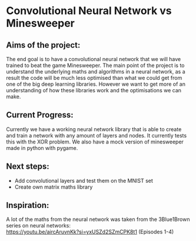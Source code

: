 # Convolutional Neural Network vs Minesweeper
## Aims of the project:
The end goal is to have a convolutional neural network that we will have trained to beat the game Minesweeper. The main point of the project is to understand the underlying maths and algorithms in a neural network, as a result the code will be much less optimised than what we could get from one of the big deep learning libraries. However we want to get more of an understanding of how these libraries work and the optimisations we can make.

## Current Progress:
Currently we have a working neural network library that is able to create and train a network with any amount of layers and nodes. It currently tests this with the XOR problem. We also have a mock version of minesweeper made in python with pygame.

## Next steps:
- Add convolutional layers and test them on the MNIST set
- Create own matrix maths library

## Inspiration:
A lot of the maths from the neural network was taken from the 3Blue1Brown series on neural networks:\
https://youtu.be/aircAruvnKk?si=yxUSZd2SZmCPK8t1 (Episodes 1-4)
